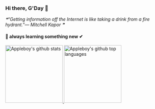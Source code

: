 ### Hi there, G'Day 👋

<!--STARTS_HERE_QUOTE_README-->
<i>❝“Getting information off the Internet is like taking a drink from a fire hydrant.”— Mitchell Kapor  ❞</i>
<!--ENDS_HERE_QUOTE_README-->

#### 🌱 always learning something new ✔

<a href="https://github.com/jayeshtiwari03">
  <img height="180em" src="https://github-readme-stats.vercel.app/api?username=jayeshtiwari03&show_icons=true&theme=merko&count_private=true" alt="Appleboy's github stats" />
  <img height="180em" src="https://github-readme-stats.vercel.app/api/top-langs/?username=jayeshtiwari03&theme=merko&layout=compact" alt="Appleboy's github top languages" />
</a>
